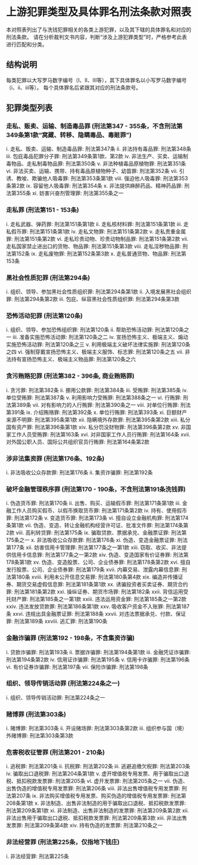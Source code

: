 # 上游犯罪类型及具体罪名刑法条款对照表

本对照表列出了与洗钱犯罪相关的各类上游犯罪，以及其下辖的具体罪名和对应的刑法条款。
请在分析裁判文书内容，判断“涉及上游犯罪类型”时，严格参考此表进行匹配和分类。

## 结构说明
每类犯罪以大写罗马数字编号（I、II、III等），其下具体罪名以小写罗马数字编号（i、ii、iii等）。
每个具体罪名后紧跟其对应的刑法条款号。

## 犯罪类型列表

### 走私、贩卖、运输、制造毒品罪 (刑法第347 - 355条，不含刑法第349条第1款“窝藏、转移、隐瞒毒品、毒赃罪”)
i. 走私、贩卖、运输、制造毒品罪: 刑法第347条
ii. 非法持有毒品罪: 刑法第348条
iii. 包庇毒品犯罪分子罪: 刑法第349条第1款、第2款
iv. 非法生产、买卖、运输制毒物品、走私制毒物品罪: 刑法第350条
v. 非法种植毒品原植物罪: 刑法第351条
vi. 非法买卖、运输、携带、持有毒品原植物种子、幼苗罪: 刑法第352条
vii. 引诱、教唆、欺骗他人吸毒罪: 刑法第353条第1款
viii. 强迫他人吸毒罪: 刑法第353条第2款
ix. 容留他人吸毒罪: 刑法第354条
x. 非法提供麻醉药品、精神药品罪: 刑法第355条
xi. 妨害兴奋剂管理罪: 刑法第355条之一

### 走私罪 (刑法第151 - 153条)
i. 走私武器、弹药罪: 刑法第151条第1款
ii. 走私核材料罪: 刑法第151条第1款
iii. 走私假币罪: 刑法第151条第1款
iv. 走私文物罪: 刑法第151条第2款
v. 走私贵重金属罪: 刑法第151条第2款
vi. 走私珍贵动物、珍贵动物制品罪: 刑法第151条第2款
vii. 走私国家禁止进出口的货物、物品罪: 刑法第151条第3款
viii. 走私淫秽物品罪: 刑法第152条
ix. 走私废物罪: 刑法第152条第3款
x. 走私普通货物、物品罪: 刑法第153条

### 黑社会性质犯罪 (刑法第294条)
i. 组织、领导、参加黑社会性质组织罪: 刑法第294条第1款
ii. 入境发展黑社会组织罪: 刑法第294条第2款
iii. 包庇、纵容黑社会性质组织罪: 刑法第294条第3款

### 恐怖活动犯罪 (刑法第120条)
i. 组织、领导、参加恐怖组织罪: 刑法第120条
ii. 帮助恐怖活动罪: 刑法第120条之一
iii. 准备实施恐怖活动罪: 刑法第120条之二
iv. 宣扬恐怖主义、极端主义、煽动实施恐怖活动罪: 刑法第120条之三
v. 利用极端主义破坏法律实施罪: 刑法第120条之四
vi. 强制穿戴宣扬恐怖主义、极端主义服饰、标志罪: 刑法第120条之五
vii. 非法持有宣扬恐怖主义、极端主义物品罪: 刑法第120条之六

### 贪污贿赂犯罪 (刑法第382 - 396条, 商业贿赂罪)
i. 贪污罪: 刑法第382条
ii. 挪用公款罪: 刑法第384条
iii. 受贿罪: 刑法第385条
iv. 单位受贿罪: 刑法第387条
v. 利用影响力受贿罪: 刑法第388条之一
vi. 行贿罪: 刑法第389条
vii. 对有影响力的人行贿罪: 刑法第390条之一
viii. 对单位行贿罪: 刑法第391条
ix. 介绍贿赂罪: 刑法第392条
x. 单位行贿罪: 刑法第393条
xi. 巨额财产来源不明罪: 刑法第395条第1款
xii. 隐瞒境外存款罪: 刑法第395条第2款
xiii. 私分国有资产罪: 刑法第396条第1款
xiv. 私分罚没财物罪: 刑法第396条第2款
xv. 非国家工作人员受贿罪: 刑法第163条
xvi. 对非国家工作人员行贿罪: 刑法第164条
xvii. 对外国公职人员、国际公共组织官员行贿罪: 刑法第164条第2款

### 涉非法集资罪 (刑法第176条、192条)
i. 非法吸收公众存款罪: 刑法第176条
ii. 集资诈骗罪: 刑法第192条

### 破坏金融管理秩序罪 (刑法第170 - 190条，不含刑法第191条洗钱罪)
i. 伪造货币罪: 刑法第170条
ii. 出售、购买、运输假币罪: 刑法第171条第1款
iii. 金融工作人员购买假币、以假币换取货币罪: 刑法第171条第2款
iv. 持有、使用假币罪: 刑法第172条
v. 变造货币罪: 刑法第173条
vi. 擅自设立金融机构罪: 刑法第174条第1款
vii. 伪造、变造、转让金融机构经营许可证、批准文件罪: 刑法第174条第2款
viii. 高利转贷罪: 刑法第175条
ix. 骗取贷款、票据承兑、金融票证罪: 刑法第175条之一
x. 非法吸收公众存款罪: 刑法第176条
xi. 伪造、变造金融票证罪: 刑法第177条
xii. 妨害信用卡管理罪: 刑法第177条之一第1款
xiii. 窃取、收买、非法提供信用卡信息罪: 刑法第177条之一第2款
xiv. 伪造、变造国家有价证券罪: 刑法第178条第1款
xv. 伪造、变造股票、公司、企业债券罪: 刑法第178条第2款
xvi. 擅自发行股票、公司、企业债券罪: 刑法第179条
xvii. 内幕交易、泄露内幕信息罪: 刑法第180条
xviii. 利用未公开信息交易罪: 刑法第180条第4款
xix. 编造并传播证券、期货交易虚假信息罪: 刑法第181条第1款
xx. 诱骗投资者买卖证券、期货合约罪: 刑法第181条第2款
xxi. 操纵证券、期货市场罪: 刑法第182条
xxii. 背信运用受托财产罪: 刑法第185条之一第1款
xxiii. 违法运用资金罪: 刑法第185条之一第2款
xxiv. 违法发放贷款罪: 刑法第186条第1款
xxv. 吸收客户资金不入账罪: 刑法第187条
xxvi. 违规出具金融票证罪: 刑法第188条
xxvii. 对违法票据承兑、付款、保证罪: 刑法第189条
xxviii. 逃汇罪: 刑法第190条

### 金融诈骗罪 (刑法第192 - 198条，不含集资诈骗)
i. 贷款诈骗罪: 刑法第193条
ii. 票据诈骗罪: 刑法第194条第1款
iii. 金融凭证诈骗罪: 刑法第194条第2款
iv. 信用证诈骗罪: 刑法第195条
v. 信用卡诈骗罪: 刑法第196条
vi. 有价证券诈骗罪: 刑法第197条
vii. 保险诈骗罪: 刑法第198条

### 组织、领导传销活动罪 (刑法第224条之一)
i. 组织、领导传销活动罪: 刑法第224条之一

### 赌博罪 (刑法第303条)
i. 赌博罪: 刑法第303条
ii. 开设赌场罪: 刑法第303条第2款
iii. 组织参与国（境）外赌博罪: 刑法第303条第3款

### 危害税收征管罪 (刑法第201 - 210条)
i. 逃税罪: 刑法第201条
ii. 抗税罪: 刑法第202条
iii. 逃避追缴欠税罪: 刑法第203条
iv. 骗取出口退税罪: 刑法第204条第1款
v. 虚开增值税专用发票、用于骗取出口退税、抵扣税款发票罪: 刑法第205条
vi. 虚开发票罪: 刑法第205条之一
vii. 伪造、出售伪造的增值税专用发票罪: 刑法第206条
viii. 非法出售增值税专用发票罪: 刑法第207条
ix. 非法购买增值税专用发票、购买伪造的增值税专用发票罪: 刑法第208条第1款
x. 非法制造、出售非法制造的用于骗取出口退税、抵扣税款发票罪: 刑法第209条第1款
xi. 非法制造、出售非法制造的发票罪: 刑法第209条第2款
xii. 非法出售用于骗取出口退税、抵扣税款发票罪: 刑法第209条第3款
xiii. 非法出售发票罪: 刑法第209条第4款
xiv. 持有伪造的发票罪: 刑法第210条之一

### 非法经营罪 (刑法第225条，仅指地下钱庄)
i. 非法经营罪: 刑法第225条